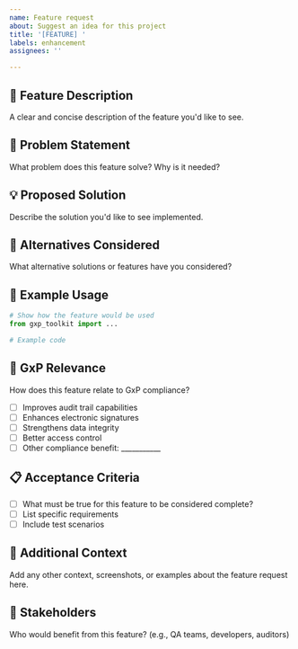 ```yaml
---
name: Feature request
about: Suggest an idea for this project
title: '[FEATURE] '
labels: enhancement
assignees: ''

---
```


## 🚀 Feature Description
A clear and concise description of the feature you'd like to see.

## 🤔 Problem Statement
What problem does this feature solve? Why is it needed?

## 💡 Proposed Solution
Describe the solution you'd like to see implemented.

## 🔄 Alternatives Considered
What alternative solutions or features have you considered?

## 📝 Example Usage
```python
# Show how the feature would be used
from gxp_toolkit import ...

# Example code
```

## 🏥 GxP Relevance
How does this feature relate to GxP compliance?
- [ ] Improves audit trail capabilities
- [ ] Enhances electronic signatures
- [ ] Strengthens data integrity
- [ ] Better access control
- [ ] Other compliance benefit: ___________

## 📋 Acceptance Criteria
- [ ] What must be true for this feature to be considered complete?
- [ ] List specific requirements
- [ ] Include test scenarios

## 🔗 Additional Context
Add any other context, screenshots, or examples about the feature request here.

## 👥 Stakeholders
Who would benefit from this feature? (e.g., QA teams, developers, auditors)
